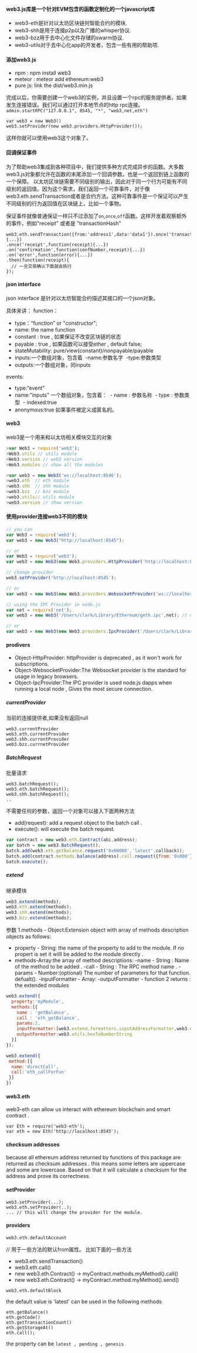 #### web3.js库是一个针对EVM包含的函数定制化的一个javascript库
* web3-eth是针对以太坊区块链何智能合约的模块.
* web3-shh是用于连接p2p以及广播的whisper协议.
* web3-bzz用于去中心化文件存储的swarm协议.
* web3-utils对于去中心化app的开发者，包含一些有用的帮助项.

#### 添加web3.js
* npm : npm install web3 
* meteor : meteor add ethereum:web3
* pure js: link the dist/web3.min.js

完成以后，你需要创建一个web3的实例，并且设置一个rpc的服务提供者。如果发生连接错误。我们可以通过打开本地节点的http rpc连接。`admin.startRPC("127.0.0.1", 8545, "*", "web3,net,eth")`
```
var web3 = new Web3()
web3.setProvider(new web3.providers.HttpProvider());
```
这样你就可以使用web3这个对象了。

#### 回调保证事件
为了帮助web3集成到各种项目中，我们提供多种方式完成异步的函数。大多数web3.js对象都允许在函数的末尾添加一个回调参数。也是一个返回到链上函数的一个保障。
以太坊区块链需要不同级别的输出，因此对于同一个行为可能有不同级别的返回值。因为这个需求，我们返回一个可靠事件，对于像web3.eth.sendTransaction或者是合约方法。这种可靠事件是一个保证可以产生不同级别的行为返回值在区块链上，比如一个事物。

保证事件就像普通保证一样只不过添加了`on`,`once`,`off`函数。这样开发着观察额外的事件，例如"receipt" 或者是 "transactionHash"
```
web3.eth.sendTransaction({from:'address1',data:'data1'}).once('transactionHash',function(hash){...})
.once('receipt',function(receipt){...})
.on('confirmation',function(confNumber,receipt){...})
.on('error',function(error){...})
.then(function(receipt){
  // 一旦交易确认下面就会执行
});
```

#### json interface
json interface 是针对以太坊智能合约描述其接口的一个json对象。

具体来讲：
function：
* type：“function” or "constructor";
* name: the name function
* constant : true , 如果保证不改变区块链的状态
* payable : true , 如果函数可以接受ether , default false;
* stateMutability: pure/view(constant)/nonpayable/payable
* inputs:一个数组对象，包含着
  -name:参数名字
  -type:参数类型
* outputs:一个数组对象，同inputs

events:
* type:“event”
* name:"inputs" 一个数组对象，包含着：
  - name : 参数名称
  - type : 参数类型
  - indexed:true 
* anonymous:true 如果事件被定义成匿名的。


#### web3
web3是一个用来和以太坊相关模块交互的对象
```js
>var Web3 = require('web3');
>Web3.utils // utils module
>Web3.version // web3 version 
>Web3.modules // show all the modules

>var web3 = new Web3('ws://localhost:8546'); 
>web3.eth  // eth module 
>web3.shh  // shh module
>web3.bzz  // bzz module
>web3.utils// utils module
>web3.version // show version

```
#### 使用provider连接web3不同的模块
```js
// you can 
var Web3 = require('web3');
var web3 = new Web3("http://localhost:8545");

// or 
var Web3 = require('web3');
var web3 = new Web3(new Web3.providers.HttpProvider('http://localhost:8545'));

// change provider 
web3.setProvider('http://localhost:8545');

// or
var web3 = new Web3(new Web3.providers.WebsocketProvider('ws://localhost:8646'));

// using the IPC Provider in node.js
var net = require('net');
var web3 = new Web3('/Users/clark/Library/Ethereum/geth.ipc',net); // mac os path

// or 
var web3 = new Web3(new Web3.providers.IpcProvider('/Users/clark/Library/Ethereum/geth.ipc'),net);
```
#### prodivers 
* Object-HttpProvider: httpProvider is deprecated , as it won't work for subscriptions.
* Object-WebsocketProvider:The Websocket provider is the standard for usage in legacy browsers.
* Object-IpcProvider:The IPC provider is used node.js dapps when running a local node , Gives the most secure connection.

##### currentProvider
当前的连接提供者,如果没有返回null
```
web3.currentProvider
web3.eth.currentProvider
web3.shh.currentProvider
web3.bzz.currnetProvider
```
##### BatchRequest
批量请求
```
web3.batchRequest();
web3.eth.batchRequest();
web3.shh.batchRequest();
..
```
不需要任何的参数，返回一个对象可以接入下面两种方法
* add(request): add a request object to the batch call . 
* execute(): will execute the batch request. 
```js
var contract = new web3.eth.Contract(abi,address);
var batch = new web3.BatchRequest();
batch.add(web3.eth.getBalance.request('0x00000','latest',callback));
batch.add(contract.methods.balance(address).call.request({from:'0x000'},callback2));
batch.execute();
```
##### extend 
继承模块
```js
web3.extend(methods);
web3.eth.extend(methods);
web3.shh.extend(methods);
web3.bzz.extend(methods);
```
参数
1.methods - Object:Extension object with array of methods description objects as follows:
* property - String: the name of the property to add to the module. If no propert is set it willl be added to the module directly . 
* methods-Array:the array of method descriptions:
  -name - String : Name of the method to be added .
  -call - String : The RPC method name . 
  -params - Number:(optional) The number of parameters for that function. defualt().
  -inputFormatter  - Array:
  -outputFormatter - function
2 returns : the extended modules  
```js
web3.extend({
  property:'myModule',
  methods:[{
    name : 'getBalance',
    call : 'eth_getBalance',
    params:2,
    inputFormatter:[web3.extend.formatters.inputAddressFormatter,web3.extend.formatters.inputDefaultBlockNumberFormatter],
    outputFormatter:web3.utils.hexToNumberString
  }]
});

web3.extend({
 method:[{
  name:'directCall',
  call:'eth_callForFun'
 }]
})
```

#### web3.eth
web3-eth can allow us interact with ethereum blockchain and smart contract . 
```
var Eth = require('web3-eth');
var eth = new Eth('http://localhost:8545');
```

#### checksum addresses 
because all ethereum address returned by functions of this package are returned as checksum addresses . this means some letters are uppercase and some are lowercase. Based on that it will calculate a checksum for the address and prove its correctness.  

#### setProvider 
```
web3.setProvider(...);
web3.eth.setProvider(..);
... // this will change the provider for the module. 
```

#### providers
```
web3.eth.defaultAccount 
```
// 用于一些方法的默认from属性。 比如下面的一些方法
* web3.eth.sendTransaction()
* web3.eth.call()
* new web3.eth.Contract() -> myContract.methods.myMethod().call()
* new web3.eth.Contract() -> myContract.method.myMethod().send()

```
web3.eth.defaultBlock
```
the default value is 'latest' 
can be used in the following methods
```
eth.getBalance()
eth.getCode()
eth.getTransactionCount()
eth.getStorageAt()
eth.call();
```
the property can be `latest , pending , genesis`

